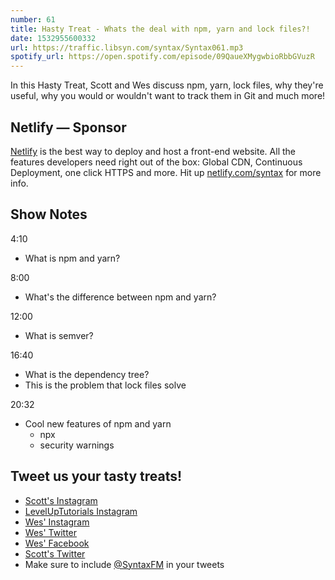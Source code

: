 ```yaml
---
number: 61
title: Hasty Treat - Whats the deal with npm, yarn and lock files?!
date: 1532955600332
url: https://traffic.libsyn.com/syntax/Syntax061.mp3
spotify_url: https://open.spotify.com/episode/09QaueXMygwbioRbbGVuzR
---
```


In this Hasty Treat, Scott and Wes discuss npm, yarn, lock files, why they're useful, why you would or wouldn't want to track them in Git and much more!

## Netlify — Sponsor

[Netlify](https://netlify.com/syntax) is the best way to deploy and host a front-end website. All the features developers need right out of the box: Global CDN, Continuous Deployment, one click HTTPS and more. Hit up [netlify.com/syntax](https://netlify.com/syntax) for more info.

## Show Notes

4:10

* What is npm and yarn?

8:00

* What's the difference between npm and yarn?

12:00

* What is semver?

16:40

* What is the dependency tree?
* This is the problem that lock files solve

20:32

* Cool new features of npm and yarn
  * npx
  * security warnings

## Tweet us your tasty treats!

* [Scott's Instagram](https://www.instagram.com/stolinski/)
* [LevelUpTutorials Instagram](https://www.instagram.com/LevelUpTutorials/)
* [Wes' Instagram](https://www.instagram.com/wesbos/)
* [Wes' Twitter](https://twitter.com/wesbos)
* [Wes' Facebook](https://www.facebook.com/wesbos.developer)
* [Scott's Twitter](https://twitter.com/stolinski)
* Make sure to include [@SyntaxFM](https://twitter.com/SyntaxFM) in your tweets
